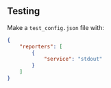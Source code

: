 

## Testing

Make a `test_config.json` file with:

```json
{
    "reporters": [
        {
            "service": "stdout"
        }
    ]
}
```

